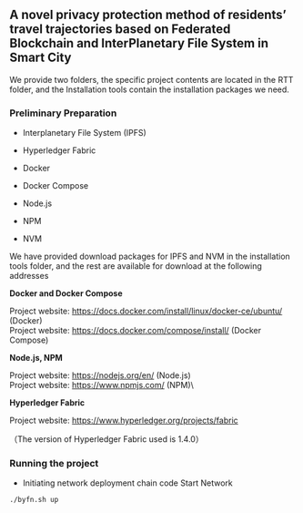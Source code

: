 ## A novel privacy protection method of residents’ travel trajectories based on Federated Blockchain and InterPlanetary File System in Smart City

We provide two folders, the specific project contents are located in the RTT folder, and the Installation tools contain the installation packages we need.

### Preliminary Preparation

- Interplanetary File System (IPFS)

- Hyperledger Fabric

- Docker

- Docker Compose

- Node.js

- NPM

- NVM

We have provided download packages for IPFS and NVM in the installation tools folder, and the rest are available for download at the following addresses

**Docker and Docker Compose**

Project website: https://docs.docker.com/install/linux/docker-ce/ubuntu/ (Docker)\
Project website: https://docs.docker.com/compose/install/ (Docker Compose)

**Node.js, NPM**

Project website: https://nodejs.org/en/ (Node.js)\
Project website: https://www.npmjs.com/ (NPM)\



**Hyperledger Fabric**

Project website: https://www.hyperledger.org/projects/fabric

（The version of Hyperledger Fabric used is 1.4.0）

### Running the project

- Initiating network deployment chain code
  Start Network

```
./byfn.sh up

```








